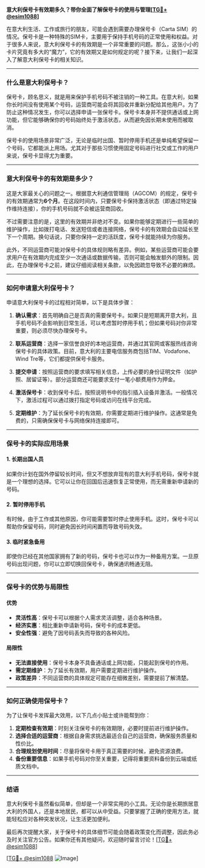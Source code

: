 **意大利保号卡有效期多久？带你全面了解保号卡的使用与管理[[TG💪+ @esim1088](https://t.me/s/esim1088)]**

在意大利生活、工作或旅行的朋友，可能会遇到需要办理保号卡（Carta SIM）的情况。保号卡是一种特殊的SIM卡，主要用于保持手机号码的正常使用和权益。对于很多人来说，意大利保号卡的有效期是一个非常重要的问题。那么，这张小小的卡片究竟有多大的“魔力”，它的有效期又是如何规定的呢？接下来，让我们一起深入了解意大利保号卡的相关知识。

---

### **什么是意大利保号卡？**

保号卡，顾名思义，就是用来保护手机号码不被注销的一种工具。在意大利，如果你长时间没有使用某个号码，运营商可能会将其回收并重新分配给其他用户。为了防止这种情况发生，你可以选择申请一张保号卡。保号卡本身并不提供通话或上网功能，但它能够确保你的号码始终处于激活状态，从而避免因长期未使用而被取消。

保号卡的使用场景非常广泛，无论是临时出国、暂时停用手机还是单纯希望保留一个号码，它都能派上用场。尤其对于那些习惯使用固定号码进行社交或工作的用户来说，保号卡显得尤为重要。

---

### **意大利保号卡的有效期是多少？**

这是大家最关心的问题之一。根据意大利通信管理局（AGCOM）的规定，保号卡的有效期通常为**6个月**。在这段时间内，只要保号卡保持激活状态（即通过特定操作维持连接），你的手机号码就不会被运营商回收。

不过需要注意的是，这里的有效期并非绝对不变。如果你能够定期进行一些简单的维护操作，比如拨打电话、发送短信或者连接网络，保号卡的有效期会自动延长至下一个周期。换句话说，只要你保持一定的活跃度，保号卡就能持续为你服务。

此外，不同运营商可能对保号卡的具体规则略有差异。例如，某些运营商可能会要求用户在有效期内完成至少一次通话或数据传输，否则可能会触发额外的限制。因此，在办理保号卡之前，建议仔细阅读相关条款，以免因疏忽导致不必要的麻烦。

---

### **如何申请意大利保号卡？**

申请意大利保号卡的过程相对简单，以下是具体步骤：

1. **确认需求**：首先明确自己是否真的需要保号卡。如果只是短期离开意大利，且手机号码不会影响到日常生活，可以考虑暂时停用手机；但如果号码对你非常重要，则必须尽快办理保号卡。

2. **联系运营商**：选择一家信誉良好的本地运营商，并通过其官网或客服热线咨询保号卡的具体政策。目前，意大利的主要电信服务商包括TIM、Vodafone、Wind Tre等，它们都提供保号卡服务。

3. **提交申请**：按照运营商的要求填写相关信息，上传必要的身份证明文件（如护照、居留证等）。部分运营商还可能要求支付一笔小额费用作为押金。

4. **激活保号卡**：收到保号卡后，按照说明书中的指引插入设备并激活。一般情况下，激活过程可以通过拨打指定号码或访问在线平台完成。

5. **定期维护**：为了延长保号卡的有效期，你需要定期进行维护操作。这通常是免费的，只需确保保号卡与网络保持连接即可。

---

### **保号卡的实际应用场景**

#### **1. 长期出国人员**
如果你计划在国外停留较长时间，但又不想放弃现有的意大利手机号码，保号卡就是一个理想的选择。它可以让你在回国后迅速恢复正常使用，而无需重新申请新的号码。

#### **2. 暂时停用手机**
有时候，由于工作或其他原因，你可能需要暂时停止使用手机。这时，保号卡可以帮助你保留号码，同时避免因长时间闲置而导致号码失效。

#### **3. 临时紧急备用**
即使你已经在其他国家拥有了新的号码，保号卡也可以作为一种备用方案。一旦原号码出现问题，你可以立即切换回保号卡，确保通讯畅通无阻。

---

### **保号卡的优势与局限性**

#### **优势**
- **灵活性高**：保号卡可以根据个人需求灵活调整，适合各种场景。
- **经济实惠**：相比重新申请新号码，保号卡的成本更低。
- **安全性强**：避免了因号码丢失而导致的各种风险。

#### **局限性**
- **无法直接使用**：保号卡本身不具备通话或上网功能，只能起到保号的作用。
- **需定期维护**：为了延长有效期，用户需要定期进行维护操作。
- **政策差异**：不同运营商的具体规定可能存在细微差别，需要提前了解清楚。

---

### **如何正确使用保号卡？**

为了让保号卡发挥最大效用，以下几点小贴士或许能帮到你：

1. **定期检查有效期**：时刻关注保号卡的有效期限，必要时提前进行维护操作。
2. **选择合适的运营商**：根据自身需求挑选最适合自己的运营商，确保服务质量和性价比。
3. **合理规划使用时间**：尽量将保号卡用于真正需要的时候，避免资源浪费。
4. **备份重要信息**：如果手机号码对你至关重要，记得将重要资料备份到云端或纸质文档中。

---

### **结语**

意大利保号卡虽然看似简单，但却是一个非常实用的小工具。无论你是长期旅居意大利的外国人，还是本地居民，都可以从中受益。只要掌握了正确的使用方法，就能轻松应对各种突发状况，让生活更加便利。

最后再次提醒大家，关于保号卡的具体细节可能会随着政策变化而调整，因此务必及时关注官方公告。如果你还有其他疑问，欢迎随时留言讨论！[[TG💪+ @esim1088](https://t.me/s/esim1088)] 

[[TG💪+ @esim1088](https://t.me/s/esim1088) ![Image](https://i.postimg.cc/4NQfJmqS/Snipaste-2025-05-13-00-14-12.png)]